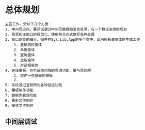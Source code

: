# 总体规划
    主要工作，分以下几个方面：
    1. 中间层应用，要调试通过中间层数据和消息处理，有一个稳定高效的后台
    2. 登录和主窗口的规范化，使用热点方式做好各种处理
    3. 窗口职能的细分，归并在Sys.Lib.App的多个类中，调用模板做窗体的生成工作
        1. 基础资料窗体
        2. 单据窗体
        3. 查询窗体
        4. 选取窗体
        5. 对话框窗体
    4. 在线模板，作为系统创收的灵魂功能，要巧思妙解
        1. 提供一些基础的模板
        2. 
    5. 系统通过互联网的各种验证功能
    6. 模板制作功能
    7. 数据库管理功能
    8. 更新文件制作
    9. 安装文件制作  
## 中间层调试